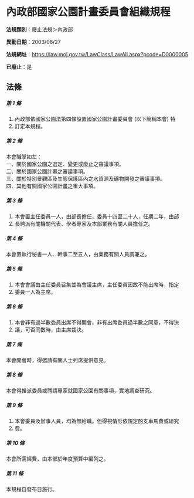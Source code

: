 # 內政部國家公園計畫委員會組織規程

**法規類別**：廢止法規＞內政部

**異動日期**：2003/08/27  

**法規網址**：https://law.moj.gov.tw/LawClass/LawAll.aspx?pcode=D0000005

**已廢止**：是



## 法條
##### 第 1 條
1. 內政部依國家公園法第四條設置國家公園計畫委員會 (以下簡稱本會) 特
1. 訂定本規程。

##### 第 2 條
本會職掌如左：  
一、關於國家公園之選定、變更或廢止之審議事項。  
二、關於國家公園計畫之審議事項。  
三、關於特別景觀區及生態保護區內之水資源及礦物開發之審議事項。  
四、其他有關國家公園計畫之重大事項。

##### 第 3 條
1. 本會置主任委員一人，由部長擔任，委員十四至二十人，任期二年，由部
1. 長聘派有關機關代表、學者專家及本部業務有關人員擔任之。

##### 第 4 條
本會置執行秘書一人、幹事二至五人，由業務有關人員調兼之。

##### 第 5 條
1. 本會會議由主任委員召集並為會議主席，主任委員因故不能出席時，指定
1. 委員一人為主席。

##### 第 6 條
1. 本會非有過半數委員出席不得開會，非有出席委員過半數之同意，不得決
1. 議，可否同數時，由主席裁決。

##### 第 7 條
本會開會時，得邀請有關人士列席提供意見。

##### 第 8 條
本會得推派委員或聘請專家就國家公園有關事項，實地調查研究。

##### 第 9 條
1. 本會委員及辦事人員，均為無給職。但得視情形依規定酌支車馬費或研究
1. 費。

##### 第 10 條
本會所需經費，由本部於年度預算中編列之。

##### 第 11 條
本規程自發布日施行。


